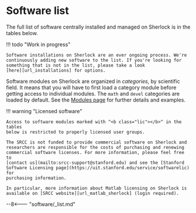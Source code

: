 # Software list

The full list of software centrally installed and managed on Sherlock is in the
tables below.

!!! todo "Work in progress"

    Software installations on Sherlock are an ever ongoing process. We're
    continuously adding new software to the list. If you're looking for
    something that is not in the list, please take a look
    [here][url_installations] for options.

Software modules on Sherlock are organized in *categories*, by scientific
field. It means that you will have to first load a category module before
getting access to individual modules.  The `math` and `devel` categories are
loaded by default. See the [Modules page][url_modules] for further details and
examples.


!!! warning "Licensed software"

    Access to software modules marked with ^<b class="lic"></b>^ in the tables
    below is restricted to properly licensed user groups.

    The SRCC is not funded to provide commercial software on Sherlock and
    researchers are responsible for the costs of purchasing and renewing
    commercial software licenses. For more information, please feel free to
    [contact us](mailto:srcc-support@stanford.edu) and see the [Stanford
    Software Licensing page](https://uit.stanford.edu/service/softwarelic) for
    purchasing information.

    In particular, more information about Matlab licensing on Sherlock is
    available on [SRCC website][url_matlab_sherlock] (login required).


--8<--- "software/_list.md"

[comment]: #  (link URLs -----------------------------------------------------)

[url_modules]:         /docs/software/modules/
[url_installations]:   /docs/software#installation-requests
[url_matlab_sherlock]: https://srcc.stanford.edu/private/matlab-licensing-sherlock
